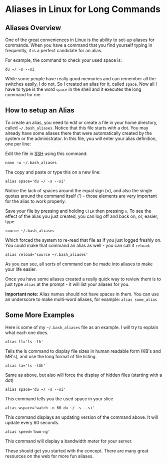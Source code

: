 Aliases in Linux for Long Commands
==================================

  

Aliases Overview
----------------

  
One of the great conveniences in Linux is the ability to set-up aliases for commands. When you have a command that you find yourself typing in frequently, it is a perfect candidate for an alias.  
  
For example, the command to check your used space is:  
  

    du ~/ -s --si

  
While some people have really good memories and can remember all the switches easily, I do not. So I created an alias for it, called `space`. Now all I have to type is the word `space` in the shell and it executes the long command for me.  
  

How to setup an Alias
---------------------

  
To create an alias, you need to edit or create a file in your home directory, called `~/.bash_aliases`. Notice that this file starts with a dot. You may already have some aliases there that were automatically created by the system or the administrator. In this file, you will enter your alias definition, one per line:  
  
Edit the file in [SSH](https://www.feralhosting.com/faq/view?question=12) using this command:  
  

    nano -w ~/.bash_aliases

  
The copy and paste or type this on a new line:  
  

    alias space='du ~/ -s --si'

  
Notice the lack of spaces around the equal sign (=), and also the single quotes around the command itself (') - those elements are very important for the alias to work properly.  
  
Save your file by pressing and holding `CTLR` then pressing `x`. To see the effect of the alias you just created, you can log off and back on, or, easier, type  
  

    source ~/.bash_aliases

  
Which forced the system to re-read that file as if you just logged freshly on. You could make that command an alias as well - you can call it `reload`:  
  

    alias reload='source ~/.bash_aliases'

  
As you can see, all sorts of command can be made into aliases to make your life easier.  
  
Once you have some aliases created a really quick way to review them is to just type `alias` at the prompt - it will list your aliases for you.  
  
**Important note:** Alias names should not have spaces in them. You can use an underscore to make multi-word aliases, for example: `alias some_alias`  
  

Some More Examples
------------------

  
Here is some of my `~/.bash_aliases` file as an example. I will try to explain what each one does.  
  

    alias ll='ls -lh'

  
Tells the ls command to display file sizes in human readable form (KB's and MB's), and use the long format of file listing.  
  

    alias la='ls -lAh'

  
Same as above, but also will force the display of hidden files (starting with a dot)  
  

    alias space='du ~/ -s --si'

  
This command tells you the used space in your slice  
  

    alias wspace='watch -n 60 du ~/ -s --si'

  
This command displays an updating version of the command above. It will update every 60 seconds.  
  

    alias speed='bwm-ng'

  
This command will display a bandwidth meter for your server.  
  
These should get you started with the concept. There are many great resources on the web for more fun aliases.  
  

